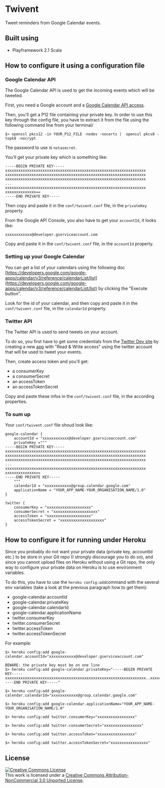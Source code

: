 # Twivent

Tweet reminders from Google Calendar events.

## Built using

* Playframework 2.1 Scala

## How to configure it using a configuration file

### Google Calendar API

The Google Calendar API is used to get the incoming events which will be tweeted.

First, you need a Google account and a [Google Calendar API access](https://code.google.com/apis/console).

Then, you'll get a P12 file containing your private key. In order to use this key through the config file, you have to extract it from the file using the following command line from your terminal/

```
$> openssl pkcs12 -in YOUR_P12_FILE -nodes -nocerts |  openssl pkcs8 -topk8 -nocrypt
```

The password to use is `notasecret`.

You'll get your private key which is something like:

```
-----BEGIN PRIVATE KEY-----
xxxxxxxxxxxxxxxxxxxxxxxxxxxxxxxxxxxxxxxxxxxxxxxxxxxxxxxxxxxxxxxx
xxxxxxxxxxxxxxxxxxxxxxxxxxxxxxxxxxxxxxxxxxxxxxxxxxxxxxxxxxxxxxxx
xxxxxxxxxxxxxxxxxxxxxxxxxxxxxxxxxxxxxxxxxxxxxxxxxxxxxxxxxxxxxxxx
...
xxxxxxxxxxxxxxxxxxxxxxxxxxxxxxxxxxxxxxxxxxxxxxxxxxxxxxxxxxxxxxxx
xxxxxxxxxxxxxx==
-----END PRIVATE KEY-----
```

Then copy and paste it in the `conf/twivent.conf` file, in the `privateKey` property.

From the Google API Console, you also have to get your `accountId`, it looks like:

```
xxxxxxxxxxxx@developer.gserviceaccount.com
```

Copy and paste it in the `conf/twivent.conf` file, in the `accountId` property.

### Setting up your Google Calendar

You can get a list of your calendars using the following doc [https://developers.google.com/google-apps/calendar/v3/reference/calendarList/list](https://developers.google.com/google-apps/calendar/v3/reference/calendarList/list) by clicking the "Execute button".

Look for the id of your calendar, and then copy and paste it in the `conf/twivent.conf` file, in the `calendarId` property.

### Twitter API

The Twitter API is used to send tweets on your account.

To do so, you first have to get some credentials from the [Twitter Dev site](https://dev.twitter.com/) by creating a new [app](https://dev.twitter.com/apps) with "Read & Write access" using the twitter account that will be used to tweet your events.

Then, create access token and you'll get: 

* a consumerKey
* a consumerSecret
* an accessToken
* an accessTokenSecret

Copy and paste these infos in the `conf/twivent.conf` file, in the according properties.


### To sum up

Your `conf/twivent.conf` file shoud look like:

```
google-calendar {
	accountId = "xxxxxxxxxxxx@developer.gserviceaccount.com"
	privateKey ="""
-----BEGIN PRIVATE KEY-----
xxxxxxxxxxxxxxxxxxxxxxxxxxxxxxxxxxxxxxxxxxxxxxxxxxxxxxxxxxxxxxxx
xxxxxxxxxxxxxxxxxxxxxxxxxxxxxxxxxxxxxxxxxxxxxxxxxxxxxxxxxxxxxxxx
xxxxxxxxxxxxxxxxxxxxxxxxxxxxxxxxxxxxxxxxxxxxxxxxxxxxxxxxxxxxxxxx
...
xxxxxxxxxxxxxxxxxxxxxxxxxxxxxxxxxxxxxxxxxxxxxxxxxxxxxxxxxxxxxxxx
xxxxxxxxxxxxxx==
-----END PRIVATE KEY-----
	"""
	calendarId = "xxxxxxxxxxxx@group.calendar.google.com"
	applicationName = "YOUR_APP_NAME-YOUR_ORGANISATION_NAME/1.0"
}

twitter {
	consumerKey = "xxxxxxxxxxxxxxxxxxxx"
    consumerSecret = "xxxxxxxxxxxxxxxxxxxx"
    accessToken = "xxxxxxxxxxxxxxxxxxxx"
    accessTokenSecret = "xxxxxxxxxxxxxxxxxxxx"
}
```


## How to configure it for running under Heroku

Since you probably do not want your private data (private key, accountId etc.) to be store in your Git repo (I strongly discourage you to do so), and since you cannot upload files on Heroku without using a Git repo, the only way to configure your private data on Heroku is to use environment variables.

To do this, you have to use the `heroku config:add`command with the several env variables (take a look at the previous paragraph how to get them):

* google-calendar.accountId
* google-calendar.privateKey
* google-calendar.calendarId
* google-calendar.applicationName
* twitter.consumerKey
* twitter.consumerSecret
* twitter.accessToken
* twitter.accessTokenSecret

For example:

```
$> heroku config:add google-calendar.accountId="xxxxxxxxxxxx@developer.gserviceaccount.com"

BEWARE: the private key must be on one line
$> heroku config:add google-calendar.privateKey="-----BEGIN PRIVATE KEY-----xxxxxxxxxxxxxxxxxxxxxxxxxxxxxxxxxxxxxxxxxxxxxxxxxxxxxxxxxxxxxxxx..xxxx==-----END PRIVATE KEY-----"

$> heroku config:add google-calendar.calendarId="xxxxxxxxxxxx@group.calendar.google.com"

$> heroku config:add google-calendar.applicationName="YOUR_APP_NAME-YOUR_ORGANISATION_NAME/1.0"

$> heroku config:add twitter.consumerKey="xxxxxxxxxxxxxxxxx"

$> heroku config:add twitter.consumerSecret="xxxxxxxxxxxxxxxxx"

$> heroku config:add twitter.accessToken="xxxxxxxxxxxxxxxxx"

$> heroku config:add twitter.accessTokenSecret="xxxxxxxxxxxxxxxxx"
```


## License

<a rel="license" href="http://creativecommons.org/licenses/by-nc/3.0/deed.en_US"><img alt="Creative Commons License" style="border-width:0" src="http://i.creativecommons.org/l/by-nc/3.0/88x31.png" /></a><br />This work is licensed under a <a rel="license" href="http://creativecommons.org/licenses/by-nc/3.0/deed.en_US">Creative Commons Attribution-NonCommercial 3.0 Unported License</a>.